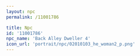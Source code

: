 ```yaml
---
layout: npc
permalink: /11001786

title: Npc
id: '11001786'
npc_name: 'Back Alley Dweller 4'
icon_url: 'portrait/npc/02010103_he_woman2_p.png'
---
```

